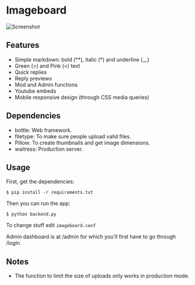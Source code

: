 # Imageboard
![Screenshot](https://0x0.st/iv0g.png)

## Features
- Simple markdown: bold (**), italic (*) and underline (__)
- Green (>) and Pink (<) text
- Quick replies
- Reply previews
- Mod and Admin functions
- Youtube embeds
- Mobile responsive design (through CSS media queries)

## Dependencies
- bottle: Web framework.
- filetype: To make sure people upload valid files.
- Pillow: To create thumbnails and get image dimensions.
- waitress: Production server.

## Usage
First, get the dependencies:

`$ pip install -r requirements.txt`

Then you can run the app:

`$ python backend.py`

To change stuff edit `imageboard.conf`

Admin dashboard is at /admin for which you'll first have to go through /login.

## Notes
- The function to limit the size of uploads only works in production mode.
